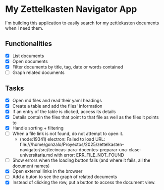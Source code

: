 # My Zettelkasten Navigator App

I'm building this application to easily search for my zettlekasten documents when I need them.

## Functionalities

- [x] List documents
- [x] Open documents
- [x] Filter documents by title, tag, date or words contained
- [ ] Graph related documents

## Tasks

- [x] Open md files and read their yaml headings
- [x] Create a table and add the files' information
- [x] If an entry of the table is clicked, access its details
- [x] Details contain the files that point to that file as well as the files it points to
- [x] Handle sorting + filtering
- [ ] When a file link is not found, do not attempt to open it.
  - (node:19341) electron: Failed to load URL: file:///home/gonzalo/Proyectos/2025/zettelkasten-navigator/src/tecincas-para-docentes-preparar-una-clase-universitaria.md with error: ERR_FILE_NOT_FOUND
- [ ] Show errors when the loading button fails (and where it fails, all the document names)
- [x] Open external links in the browser
- [ ] Add a buton to see the graph of related documents
- [x] Instead of clicking the row, put a button to access the document view.